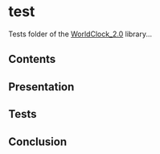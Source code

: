 # test

Tests folder of the [WorldClock_2.0](https://github.com/Vicken-Ghoubiguian/WorldClock_2.0) library...

## Contents

<a name="presentation"></a>
## Presentation

<a name="tests"></a>
## Tests

<a name="conclusion"></a>
## Conclusion